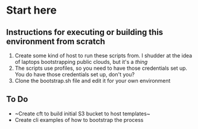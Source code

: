 # Start here

## Instructions for executing or building this environment from scratch

1. Create some kind of host to run these scripts from. I shudder at the idea of laptops bootstrapping
public clouds, but it's a *thing*
2. The scripts use profiles, so you need to have those credentials set up. You do have those credentials set up, don't you?
3. Clone the bootstrap.sh file and edit it for your own environment

## To Do

* ~Create cft to build initial S3 bucket to host templates~
* Create cli examples of how to bootstrap the process